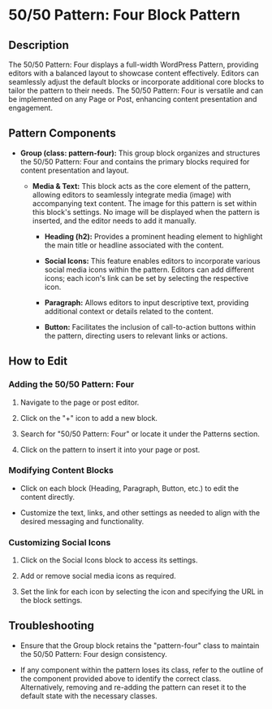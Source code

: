 # 50/50 Pattern: Four Block Pattern

Description
-----------

The 50/50 Pattern: Four displays a full-width WordPress Pattern, providing editors with a balanced layout to showcase content effectively. Editors can seamlessly adjust the default blocks or incorporate additional core blocks to tailor the pattern to their needs. The 50/50 Pattern: Four is versatile and can be implemented on any Page or Post, enhancing content presentation and engagement.

Pattern Components
------------------

-   **Group (class: pattern-four):** This group block organizes and structures the 50/50 Pattern: Four and contains the primary blocks required for content presentation and layout.

    -   **Media & Text:** This block acts as the core element of the pattern, allowing editors to seamlessly integrate media (image) with accompanying text content. The image for this pattern is set within this block's settings. No image will be displayed when the pattern is inserted, and the editor needs to add it manually.

        -   **Heading (h2):** Provides a prominent heading element to highlight the main title or headline associated with the content.

        -   **Social Icons:** This feature enables editors to incorporate various social media icons within the pattern. Editors can add different icons; each icon's link can be set by selecting the respective icon.

        -   **Paragraph:** Allows editors to input descriptive text, providing additional context or details related to the content.

        -   **Button:** Facilitates the inclusion of call-to-action buttons within the pattern, directing users to relevant links or actions.

How to Edit
-----------

### Adding the 50/50 Pattern: Four

1.  Navigate to the page or post editor.

2.  Click on the "+" icon to add a new block.

3.  Search for "50/50 Pattern: Four" or locate it under the Patterns section.

4.  Click on the pattern to insert it into your page or post.

### Modifying Content Blocks

-   Click on each block (Heading, Paragraph, Button, etc.) to edit the content directly.

-   Customize the text, links, and other settings as needed to align with the desired messaging and functionality.

### Customizing Social Icons

1.  Click on the Social Icons block to access its settings.

2.  Add or remove social media icons as required.

3.  Set the link for each icon by selecting the icon and specifying the URL in the block settings.

Troubleshooting
---------------

-   Ensure that the Group block retains the "pattern-four" class to maintain the 50/50 Pattern: Four design consistency.

-   If any component within the pattern loses its class, refer to the outline of the component provided above to identify the correct class. Alternatively, removing and re-adding the pattern can reset it to the default state with the necessary classes.